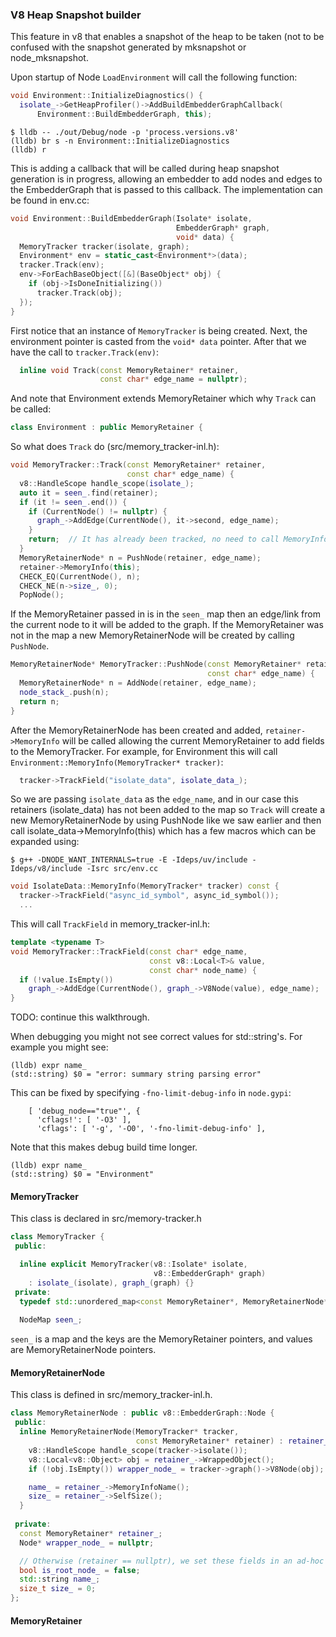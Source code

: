### V8 Heap Snapshot builder
This feature in v8 that enables a snapshot of the heap to be taken (not to be
confused with the snapshot generated by mksnapshot or node_mksnapshot.

Upon startup of Node `LoadEnvironment` will call the following function:
```c++
void Environment::InitializeDiagnostics() {
  isolate_->GetHeapProfiler()->AddBuildEmbedderGraphCallback(
      Environment::BuildEmbedderGraph, this);
```
```console
$ lldb -- ./out/Debug/node -p 'process.versions.v8'
(lldb) br s -n Environment::InitializeDiagnostics
(lldb) r
```
This is adding a callback that will be called during heap snapshot generation
is in progress, allowing an embedder to add nodes and edges to the EmbedderGraph
that is passed to this callback. The implementation can be found in env.cc:
```c++
void Environment::BuildEmbedderGraph(Isolate* isolate,
                                     EmbedderGraph* graph,
                                     void* data) {
  MemoryTracker tracker(isolate, graph);
  Environment* env = static_cast<Environment*>(data);
  tracker.Track(env);
  env->ForEachBaseObject([&](BaseObject* obj) {
    if (obj->IsDoneInitializing())
      tracker.Track(obj);
  });
}
```
First notice that an instance of `MemoryTracker` is being created. Next, the
environment pointer is casted from the `void* data` pointer.
After that we have the call to `tracker.Track(env)`: 
```c++
  inline void Track(const MemoryRetainer* retainer,
                    const char* edge_name = nullptr);
```
And note that Environment extends MemoryRetainer which why `Track` can be
called:
```c++
class Environment : public MemoryRetainer {
```
So what does `Track` do (src/memory_tracker-inl.h):
```c++
void MemoryTracker::Track(const MemoryRetainer* retainer,
                          const char* edge_name) {
  v8::HandleScope handle_scope(isolate_);
  auto it = seen_.find(retainer);
  if (it != seen_.end()) {
    if (CurrentNode() != nullptr) {
      graph_->AddEdge(CurrentNode(), it->second, edge_name);
    }
    return;  // It has already been tracked, no need to call MemoryInfo again
  }
  MemoryRetainerNode* n = PushNode(retainer, edge_name);
  retainer->MemoryInfo(this);
  CHECK_EQ(CurrentNode(), n);
  CHECK_NE(n->size_, 0);
  PopNode();
```
If the MemoryRetainer passed in is in the `seen_` map then an edge/link from
the current node to it will be added to the graph. 
If the MemoryRetainer was not in the map a new MemoryRetainerNode will be
created by calling `PushNode`.
```c++
MemoryRetainerNode* MemoryTracker::PushNode(const MemoryRetainer* retainer,
                                            const char* edge_name) {
  MemoryRetainerNode* n = AddNode(retainer, edge_name);
  node_stack_.push(n);
  return n;
}
```
After the MemoryRetainerNode has been created and added, `retainer->MemoryInfo`
will be called allowing the current MemoryRetainer to add fields to the
MemoryTracker. For example, for Environment this will call
`Environment::MemoryInfo(MemoryTracker* tracker)`:
```c++
  tracker->TrackField("isolate_data", isolate_data_);
```
So we are passing `isolate_data` as the `edge_name`, and in our case this
retainers (isolate_data) has not been added to the map so `Track` will 
create a new MemoryRetainerNode by using PushNode like we saw earlier and
then call isolate_data->MemoryInfo(this) which has a few macros which can
be expanded using:
```console
$ g++ -DNODE_WANT_INTERNALS=true -E -Ideps/uv/include -Ideps/v8/include -Isrc src/env.cc
```
```c++
void IsolateData::MemoryInfo(MemoryTracker* tracker) const {
  tracker->TrackField("async_id_symbol", async_id_symbol());
  ...
```
This will call `TrackField` in memory_tracker-inl.h:
```c++
template <typename T>
void MemoryTracker::TrackField(const char* edge_name,
                               const v8::Local<T>& value,
                               const char* node_name) {
  if (!value.IsEmpty())
    graph_->AddEdge(CurrentNode(), graph_->V8Node(value), edge_name);
}
```
TODO: continue this walkthrough.


When debugging you might not see correct values for std::string's. For example
you might see:
```console
(lldb) expr name_
(std::string) $0 = "error: summary string parsing error"

```
This can be fixed by specifying `-fno-limit-debug-info` in `node.gypi`:
```
    [ 'debug_node=="true"', {
      'cflags!': [ '-O3' ],
      'cflags': [ '-g', '-O0', '-fno-limit-debug-info' ],
```
Note that this makes debug build time longer.
```console
(lldb) expr name_
(std::string) $0 = "Environment"
```

#### MemoryTracker
This class is declared in src/memory-tracker.h
```c++
class MemoryTracker {
 public:

  inline explicit MemoryTracker(v8::Isolate* isolate,
                                v8::EmbedderGraph* graph)
    : isolate_(isolate), graph_(graph) {}
 private:
  typedef std::unordered_map<const MemoryRetainer*, MemoryRetainerNode*> NodeMap;
  
  NodeMap seen_;
```
`seen_` is a map and the keys are the MemoryRetainer pointers, and values
are MemoryRetainerNode pointers.

#### MemoryRetainerNode 
This class is defined in src/memory_tracker-inl.h.
```c++
class MemoryRetainerNode : public v8::EmbedderGraph::Node {
 public:
  inline MemoryRetainerNode(MemoryTracker* tracker,
                            const MemoryRetainer* retainer) : retainer_(retainer) {
    v8::HandleScope handle_scope(tracker->isolate());
    v8::Local<v8::Object> obj = retainer_->WrappedObject();
    if (!obj.IsEmpty()) wrapper_node_ = tracker->graph()->V8Node(obj);

    name_ = retainer_->MemoryInfoName();
    size_ = retainer_->SelfSize();
  }
  
 private:
  const MemoryRetainer* retainer_;
  Node* wrapper_node_ = nullptr;

  // Otherwise (retainer == nullptr), we set these fields in an ad-hoc way
  bool is_root_node_ = false;
  std::string name_;
  size_t size_ = 0;
};
```

#### MemoryRetainer
